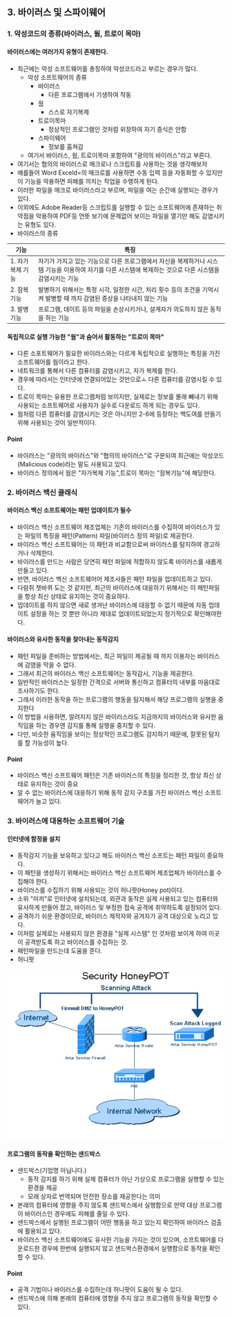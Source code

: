 ## 3. 바이러스 및 스파이웨어
### 1. 악성코드의 종류(바이러스, 웜, 트로이 목마)
#### 바이러스에는 여러가지 유형이 존재한다.
- 최근에는 악성 소프트웨어를 총칭하여 악성코드라고 부르는 경우가 많다.
  - 악성 소프트웨어의 종류
    - 바이러스
      - 다른 프로그램에서 기생하여 작동
    - 웜
      - 스스로 자기복제
    - 트로이목마
      - 정상적인 프로그램인 것처럼 위장하여 자기 증식은 안함
    - 스파이웨어
      - 정보를 훔쳐감
  - 여기서 바이러스, 웜, 트로이목마 포함하여 "광의의 바이러스"라고 부른다.
- 여기서는 협의의 바이러스로 매크로나 스크립트를 사용하는 것을 생각해보자
- 예를들어 Word Exceld=의 매크로를 사용하면 수동 입력 등을 자동화할 수 있지만 이 기능을 악용하면 피해를 끼치는 작업을 수행하게 된다.
- 이러한 파일을 매크로 바이러스라고 부르며, 파일을 여는 순간에 실행되는 경우가 있다.
- 이외에도 Adobe Reader등 스크립트를 실행할 수 있는 소프트웨어에 존재하는 취약점을 악용하여 PDF등 언뜻 보기에 문제없어 보이는 파일을 열기만 해도 감염시키는 유형도 있다.
- 바이러스의 종류

|기능|특징|
|-|-|
|1. 자가복제 기능 | 자기가 가지고 있는 기능으로 다른 프로그램에서 자신을 복제하거나 시스템 기능을 이용하여 자기를 다른 시스템에 복제하는 것으로 다른 시스템을 감염시키는 기능|
|2. 잠복기능 | 발병하기 위해서는 특정 시각, 일정한 시간, 처리 횟수 등의 조건을 기억시켜 발병할 때 까지 감염된 증상을 나타내지 않는 기능
|3. 발병 기능| 프로그램, 데이트 등의 파일을 손상시키거나, 설계자가 의도하지 않은 동작을 하는 기능|


#### 독립적으로 실행 가능한 "웜"과 숨어서 활동하는 "트로이 목마"
- 다른 소포트웨어가 필요한 바이러스와는 다르게 독립적으로 실행하는 특징을 가진 소프트웨어를 웜이라고 한다.
- 네트워크를 통해서 다른 컴퓨터를 감염시키고, 자가 복제를 한다.
- 경우에 따라서는 인터넷에 연결되어있는 것만으로ㅗ 다른 컴퓨터를 감염시킬 수 있다.
- 트로이 목마는 유용한 프로그램처럼 보이지만, 실제로는 정보를 몰래 뺴내기 위해 사용되는 소프트웨어로 사용자가 실수로 다운로드 하게 되는 경우도 있다.
- 웜처럼 다른 컴퓨터를 감염시키는 것은 아니지만 2-6에 등장하는 백도여를 만들기 위해 사용되는 것이 일반적이다.

#### Point
- 바이러스는 "광의의 바이러스"와 "협의의 바이러스"로 구분되여 최근에는 악성코드(Malicious code)라는 말도 사용되고 있다.
- 바이러스 정의에서 웜은 "자가복제 기능",트로이 목마는 "잠복기능"에 해당한다.

### 2. 바이러스 백신 클래식
#### 바이러스 백신 소프트웨어는 패턴 업데이트가 필수
- 바이러스 백신 소프트웨어 제조업체는 기존의 바이러스를 수집하여 바이러스가 있는 파일의 특징을 패턴(Pattern) 파일(바이러스 정의 파일)로 제공한다.
- 바이러스 백신 소프트웨어는 이 패턴과 비교함으로써 바이러스를 탐지하여 경고하거나 삭제한다.
- 바이러스를 만드는 사람은 당연히 패턴 파일에 적합하지 않도록 바이러스를 새롭게 만들고 있다.
- 반면, 바이러스 백신 소프트웨어어 제조사들은 패턴 파일을 업데이트하고 있다.
- 다람쥐 챗바퀴 도는 것 같지만, 최근의 바이러스에 대응하기 위해서는 이 패턴파일을 항상 최신 상태로 유지하는 것이 중요하다.
- 업데이트를 하지 않으면 새로 생겨난 바이러스에 대응할 수 없기 때문에 자동 업데이트 설정을 하는 것 뿐만 아니라 제대로 업데이트되었는지 정기적으로 확인해야한다.

#### 바이러스와 유사한 동작을 찾아내는 동작감지
- 패턴 파일을 준비하는 방법에서는, 최근 파일이 제공될 때 까지 이용자는 바이러스에 감염을 막을 수 없다.
- 그래서 최근의 바이러스 백신 소프트웨어는 동작감시, 기능을 제공한다.
- 일반적인 바이러스는 일정한 간격으로 서버와 통신하고 컴퓨터의 내부를 마음대로 조사하기도 한다.
- 그래서 이러한 동작을 하는 프로그램의 행동을 탐지해서 해당 프로그램의 실행을 중지한다
- 이 방법을 사용하면, 알려지지 않은 바이러스라도 지금까지의 바이러스와 유사한 움직임을 하는 경우엔 감지를 통해 실행을 중지할 수 있다.
- 다만, 비슷한 움직임을 보이는 정상적인 프로그램도 감지하기 때문에, 잘못된 탐지를 할 가능성이 높다.
 
#### Point
- 바이러스 백신 소프트웨어 패턴은 기존 바이러스의 특징을 정리한 것, 항상 최신 상태로 유지하는 것이 중요
- 알 수 없는 바이러스에 대응하기 위해 동작 감지 구조를 가진 바이러스 백신 소프트웨어가 늘고 있다.

### 3. 바이러스에 대응하는 소프트웨어 기술
#### 인터넷에 함정을 설치
- 동작감지 기능을 보유하고 있다고 해도 바이러스 백신 소프트는 패턴 파일이 중요하다.
- 이 패턴을 생성하기 위해서는 바이러스 백신 소프트웨어 제조업체가 바이러스를 수집해야 한다.
- 바이러스를 수집하기 위해 사용되는 것이 허니팟(Honey pot)이다.
- 소위 "미끼"로 인터넷에 설치되는데, 외관과 동작은 실제 사용되고 있는 컴퓨터와 유사하게 만들어 졌고, 바이러스 및 부정한 접속 공격에 취약하도록 설정되어 있다.
- 공격하기 쉬운 환경이므로, 바이러스 제작자와 공겨자가 공격 대상으로 노리고 있다.
- 이처럼 실제로는 사용되지 않은 환경을 "실제 시스템" 인 것처럼 보이게 하여 이곳이 공격받도록 하고 바이러스를 수집하는 것.
- 패턴파일을 만드는데 도움을 준다.
- 허니팟
<img src="./image/honeypot.jpeg">


#### 프로그램의 동작을 확인하는 샌드박스
- 샌드박스(기업명 아닙니다.)
  - 동작 감지를 하기 위해 실제 컴퓨터가 아닌 가상으로 프로그램을 실행할 수 있는 환경을 제공
  - 모래 상자로 번역되며 안전한 장소를 제공한다는 의미
- 본래의 컴퓨터에 영향을 주지 않도록 샌드박스에서 실행함으로 만약 대상 프로그램이 바이러스인 경우에도 피해를 줄일 수 있다.
- 샌드박스에서 실행된 프로그램이 어떤 행동을 하고 있는지 확인하여 바이러스 검출에 활용되고 있다.
- 바이러스 백신 소프트웨어에도 유사한 기능을 가지는 것이 있으며, 소프트웨어를 다운로드한 경우에 한번에 실행되지 않고 샌드박스환경에서 실행함으로 동작을 확인할 수 있다.

#### Point
- 공격 기법이나 바이러스를 수집하는데 허니팟이 도움이 될 수 있다.
- 샌드박스에 의해 본래의 컴퓨터에 영향을 주지 않고 프로그램의 동작을 확인할 수 있다.
